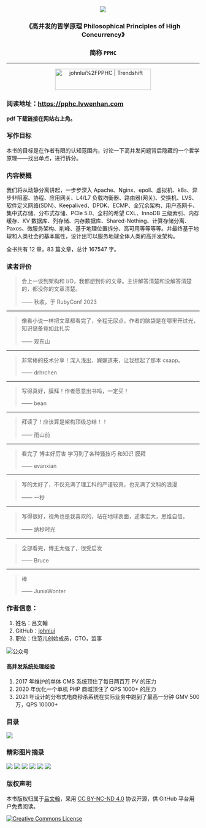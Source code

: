 <p align="center">
  <a href="https://github.com/Pinatra/Pinatra"><img src="./assets/banner.jpg"></a>
</p>

<h3 align="center">《高并发的哲学原理 Philosophical Principles of High Concurrency》</h3>
<h3 align="center">简称 <code>PPHC</code></h3>
<hr>

<p align="center">
<a href="https://trendshift.io/repositories/4395" target="_blank"><img src="https://trendshift.io/api/badge/repositories/4395" alt="johnlui%2FPPHC | Trendshift" style="width: 250px; height: 55px;" width="250" height="55"/></a>
</p>

### 阅读地址：https://pphc.lvwenhan.com

**pdf 下载链接在网站右上角。**

### 写作目标

本书的目标是在作者有限的认知范围内，讨论一下高并发问题背后隐藏的一个哲学原理——找出单点，进行拆分。

### 内容梗概

我们将从动静分离讲起，一步步深入 Apache、Nginx、epoll、虚拟机、k8s、异步非阻塞、协程、应用网关、L4/L7 负载均衡器、路由器(网关)、交换机、LVS、软件定义网络(SDN)、Keepalived、DPDK、ECMP、全冗余架构、用户态网卡、集中式存储、分布式存储、PCIe 5.0、全村的希望 CXL、InnoDB 三级索引、内存缓存、KV 数据库、列存储、内存数据库、Shared-Nothing、计算存储分离、Paxos、微服务架构、削峰、基于地理位置拆分、高可用等等等等。并最终基于地球和人类社会的基本属性，设计出可以服务地球全体人类的高并发架构。

全书共有 12 章，83 篇文章，总计 167547 字。

### 读者评价

> 会上一谈到架构和 I/O，我都想到你的文章。主讲解答清楚和没解答清楚的，都没你的文章清楚。
>
> —— 秋收，于 RubyConf 2023

---

> 像看小说一样把文章都看完了，全程无尿点，作者的脑袋是在哪里开过光，知识储备竟如此扎实
>
> —— 观东山

---

> 非常棒的技术分享！深入浅出，娓娓道来，让我想起了那本 csapp。
>
> —— drhrchen

---

> 写得真好，膜拜！作者愿意出书吗，一定买！
>
> —— bean

---

> 拜读了！应该算是架构顶级总结！！
>
> —— 雨山前

---

> 看完了 博主好厉害 学习到了各种骚技巧 和知识 膜拜
>
> —— evanxian

---

> 写的太好了，不仅充满了理工科的严谨较真，也充满了文科的浪漫
>
> —— 一秒

---

> 写得很好，视角也是我喜欢的，站在地球表面，述事宏大，思维自信。
>
> —— 纳秒时光

---

> 全部看完，博主太强了，很受启发
>
> —— Bruce

---

> 棒
>
> —— JuniaWonter


### 作者信息：

1. 姓名：吕文翰
2. GitHub：[johnlui](https://github.com/johnlui)
3. 职位：住范儿创始成员，CTO，监事

![公众号](https://lvwenhan.com/content/uploadfile/202301/79c41673579170.jpg)

#### 高并发系统处理经验

1. 2017 年维护的单体 CMS 系统顶住了每日两百万 PV 的压力
2. 2020 年优化一个单机 PHP 商城顶住了 QPS 1000+ 的压力
3. 2021 年设计的分布式电商秒杀系统在实际业务中跑到了最高一分钟 GMV 500 万，QPS 10000+


### 目录

<img src="./assets/table.jpg">

### 精彩图片摘录

<img src="./assets/p0.jpg">

<img src="./assets/p1.jpg">

<img src="./assets/p2.jpg">

<img src="./assets/p3.jpg">

<img src="./assets/p4.jpg">

<img src="./assets/p5.jpg">


### 版权声明

本书版权归属于[吕文翰](https://github.com/johnlui)，采用 [CC BY-NC-ND 4.0](https://creativecommons.org/licenses/by-nc-nd/4.0/legalcode.zh-Hans) 协议开源，供 GitHub 平台用户免费阅读。

<a rel="license" href="https://creativecommons.org/licenses/by-nc-nd/4.0/legalcode.zh-Hans"><img alt="Creative Commons License" style="border-width:0" src="https://i.creativecommons.org/l/by-nc-nd/4.0/88x31.png" /></a>
